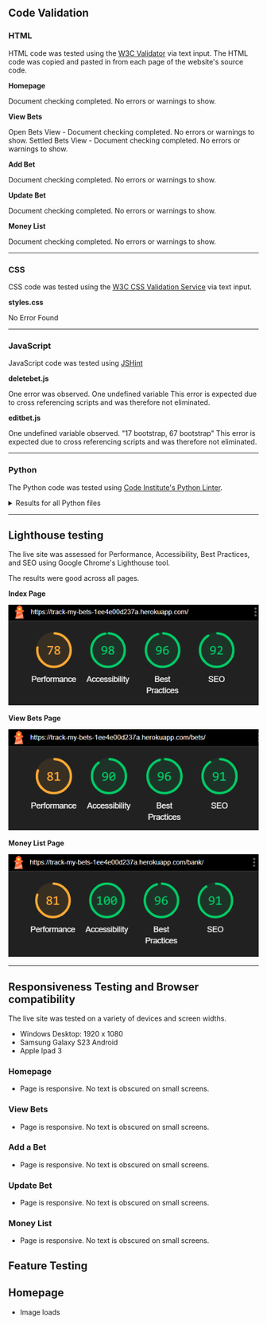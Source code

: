## Code Validation

### HTML
HTML code was tested using the [W3C Validator](https://validator.w3.org/) via text input.  The HTML code was copied and pasted in from each page of the website's source code.

**Homepage**

Document checking completed. No errors or warnings to show.

**View Bets**

Open Bets View - Document checking completed. No errors or warnings to show.
Settled Bets View - Document checking completed. No errors or warnings to show.

**Add Bet**

Document checking completed. No errors or warnings to show.

**Update Bet**

Document checking completed. No errors or warnings to show.

**Money List**

Document checking completed. No errors or warnings to show.

_____

### CSS

CSS code was tested using the [W3C CSS Validation Service](https://jigsaw.w3.org/css-validator/) via text input. 

**styles.css**

No Error Found
_____

### JavaScript

JavaScript code was tested using [JSHint](https://jshint.com/)

**deletebet.js**

One error was observed. One undefined variable
This error is expected due to cross referencing scripts and was therefore not eliminated.

**editbet.js**

One undefined variable observed. "17	bootstrap, 67	bootstrap"
This error is expected due to cross referencing scripts and was therefore not eliminated.

______

### Python

The Python code was tested using [Code Institute's Python Linter](https://pep8ci.herokuapp.com/).

<details>
<summary>Results for all Python files</summary>

____

**root**

* env.py

All clear, no errors found

____

**bettingtracker**

**settings.py**

Lines exceeding 79 characters were cleared using `# noqa`. 
These were values by the Django generated AUTH_PASSWORD_VALIDATORS and caused no issues being on a single line.
All clear, no errors found

**urls.py**

All clear, no errors found

____ 

**Bet App**

**admin.py**

All clear, no errors found

**apps.py**

All clear, no errors found

**forms.py**

All clear, no errors found

**models.py**

All clear, no errors found

**test_forms.py**

All clear, no errors found

**urls.py**

All clear, no errors found

**views.py**

All clear, no errors found

____

**Bank App**

**admin.py**

All clear, no errors found

**apps.py**

All clear, no errors found

**models.py**

All clear, no errors found

**views.py**

All clear, no errors found

</details>

_____

## Lighthouse testing

The live site was assessed for Performance, Accessibility, Best Practices, and SEO using Google Chrome's Lighthouse tool.

The results were good across all pages.

**Index Page**

![Index Page](documentation/lh-index.png)

**View Bets Page**

![Bets Page](documentation/lh-bets.png)

**Money List Page**

![Index Page](documentation/lh-bank.png)

______

## Responsiveness Testing and Browser compatibility

The live site was tested on a variety of devices and screen widths.
 - Windows Desktop: 1920 x 1080 
 - Samsung Galaxy S23 Android
 - Apple Ipad 3
   
### Homepage
 - Page is responsive. No text is obscured on small screens. 

### View Bets
 - Page is responsive. No text is obscured on small screens.
   
### Add a Bet
 - Page is responsive. No text is obscured on small screens.
   
### Update Bet
 - Page is responsive. No text is obscured on small screens.
  
### Money List
 - Page is responsive. No text is obscured on small screens. 

## Feature Testing



## Homepage
 - Image loads 
